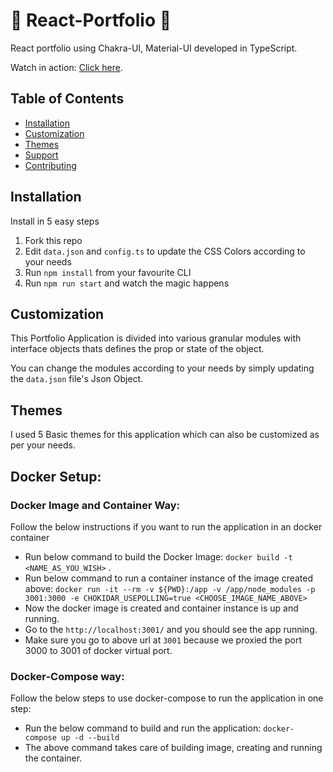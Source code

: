 # 🚀 React-Portfolio 🚀

React portfolio using Chakra-UI, Material-UI developed in TypeScript.

Watch in action: [Click here](https://react-portfolio-538e5shw2-shabbi268.vercel.app/).

## Table of Contents

- [Installation](#installation)
- [Customization](#usage)
- [Themes](#themes)
- [Support](#support)
- [Contributing](#contributing)

## Installation

Install in 5 easy steps

1. Fork this repo
2. Edit `data.json` and `config.ts` to update the CSS Colors according to your needs
4. Run `npm install` from your favourite CLI
5. Run `npm run start` and watch the magic happens


## Customization

This Portfolio Application is divided into various granular modules with interface objects thats defines the prop or state of the object.

You can change the modules according to your needs by simply updating the `data.json` file's Json Object.

## Themes

I used 5 Basic themes for this application which can also be customized as per your needs.


## Docker Setup:
### Docker Image and Container Way:
Follow the below instructions if you want to run the application in an docker container
- Run below command to build the Docker Image:
    `docker build -t <NAME_AS_YOU_WISH>` .
- Run below command to run a container instance of the image created above:
    `docker run -it --rm -v ${PWD}:/app -v /app/node_modules -p 3001:3000 -e CHOKIDAR_USEPOLLING=true <CHOOSE_IMAGE_NAME_ABOVE>`
- Now the docker image is created and container instance is up and running.
- Go to the `http://localhost:3001/` and you should see the app running.
- Make sure you go to above url at `3001` because we proxied the port 3000 to 3001 of docker virtual port.

### Docker-Compose way:
Follow the below steps to use docker-compose to run the application in one step:
- Run the below command to build and run the application:
    `docker-compose up -d --build`
- The above command takes care of building image, creating and running the container.

